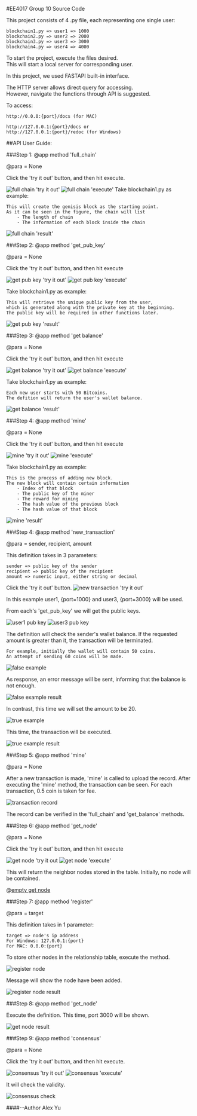 #EE4017 Group 10 Source Code

This project consists of 4 .py file, each representing one single user:  

    blockchain1.py => user1 => 1000
    blockchain2.py => user2 => 2000
    blockchain3.py => user3 => 3000
    blockchain4.py => user4 => 4000
  
To start the project, execute the files desired.  
This will start a local server for corresponding user.  

In this project, we used FASTAPI built-in interface.  

The HTTP server allows direct query for accessing.  
However, navigate the functions through API is suggested. 

To access:  

    http://0.0.0:{port}/docs (for MAC)

    http://127.0.0.1:{port}/docs or
    http://127.0.0.1:{port}/redoc (for Windows)

##API User Guide:

###Step 1: @app method 'full_chain'

@para = None

Click the 'try it out' button, and then hit execute.  

![full chain 'try it out'](assets/def_full_chain.png)
![full chain 'execute'](assets/def_full_chain_execute.png)
Take blockchain1.py as example:  

    This will create the genisis block as the starting point. 
    As it can be seen in the figure, the chain will list
        - The length of chain
        - The information of each block inside the chain

![full chain 'result'](assets/def_full_chain_results.png)

###Step 2: @app method 'get_pub_key'

@para = None

Click the 'try it out' button, and then hit execute

![get pub key 'try it out'](assets/def_get_pub_key.png)
![get pub key 'execute'](assets/def_get_pub_key_execute.png)

Take blockchain1.py as example:

    This will retrieve the unique public key from the user,  
    which is generated along with the private key at the beginning.
    The public key will be required in other functions later.

![get pub key 'result'](assets/def_get_pub_key_results.png)

###Step 3: @app method 'get balance'

@para = None

Click the 'try it out' button, and then hit execute

![get balance 'try it out'](assets/def_get_balance.png)
![get balance 'execute'](assets/def_get_balance_execute.png)

Take blockchain1.py as example:

    Each new user starts with 50 Bitcoins.
    The defition will return the user's wallet balance.

![get balance 'result'](assets/def_get_balance_results.png)

###Step 4: @app method 'mine'

@para = None

Click the 'try it out' button, and then hit execute

![mine 'try it out'](assets/def_mine.png)
![mine 'execute'](assets/def_mine_execute.png)

Take blockchain1.py as example:

    This is the process of adding new block.
    The new block will contain certain information
        - Index of that block
        - The public key of the miner
        - The reward for mining
        - The hash value of the previous block
        - The hash value of that block

![mine 'result'](assets/def_mine_results.png)

###Step 4: @app method 'new_transaction'

@para = sender, recipient, amount

This definition takes in 3 parameters:
    
    sender => public key of the sender
    recipient => public key of the recipient
    amount => numeric input, either string or decimal

Click the 'try it out' button.
![new transaction 'try it out'](assets/def_new_transaction.png)

In this example user1, {port=1000} and user3, {port=3000} will be used.

From each's 'get_pub_key' we will get the public keys.

![user1 pub key](assets/user1_pub_key.png)
![user3 pub key](assets/user3_pub_key.png)

The definition will check the sender's wallet balance. 
If the requested amount is greater than it,
the transaction will be terminated.

    For example, initially the wallet will contain 50 coins.
    An attempt of sending 60 coins will be made.

![false example](assets/def_new_transaction_false_example.png)

As response, an error message will be sent,
informing that the balance is not enough.

![false example result](assets/def_new_transaction_false_example_results.png)
    
In contrast, this time we will set the amount to be 20.

![true example](assets/def_new_transaction_true_example.png)

This time, the transaction will be executed.

![true example result](assets/def_new_transaction_true_example_results.png)

###Step 5: @app method 'mine'

@para = None

After a new transaction is made,
'mine' is called to upload the record. 
After executing the 'mine' method, 
the transaction can be seen.
For each transaction, 0.5 coin is taken for fee.

![transaction record](assets/def_new_transaction_record.png)

The record can be verified in the 'full_chain'
    and 'get_balance' methods.

###Step 6: @app method 'get_node'

@para = None

Click the 'try it out' button, and then hit execute

![get node 'try it out](assets/def_get_node.png)
![get node 'execute'](assets/def_get_node_execute.png)

This will return the neighbor nodes stored in the table. 
Initially, no node will be contained.

@[empty get node](assets/def_get_node_empty.png)

###Step 7: @app method 'register'

@para = target

This definition takes in 1 parameter:
    
    target => node's ip address 
    For Windows: 127.0.0.1:{port}
    For MAC: 0.0.0:{port}

To store other nodes in the relationship table, 
execute the method.

![register node](assets/def_register_node.png)

Message will show the node have been added.

![register node result](assets/def_register_node_response.png)

###Step 8: @app method 'get_node'

Execute the definition. 
This time, port 3000 will be shown.

![get node result](assets/def_get_node_success.png)

###Step 9: @app method 'consensus'

@para = None

Click the 'try it out' button, and then hit execute.

![consensus 'try it out'](assets/def_consensus.png)
![consensus 'execute'](assets/def_consensus_execute.png)

It will check the validity.

![consensus check](assets/def_consensus_results.png)

####--Author Alex Yu